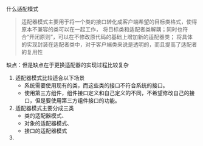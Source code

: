 什么适配模式
> 适配器模式主要用于将一个类的接口转化成客户端希望的目标类格式，使得原本不兼容的类可以在一起工作，
> 将目标类和适配者类解耦；同时也符合“开闭原则”，可以在不修改原代码的基础上增加新的适配器类；
> 将具体的实现封装在适配者类中，对于客户端类来说是透明的，而且提高了适配者的复用性

缺点：但是缺点在于更换适配器的实现过程比较复杂



1. 适配器模式比较适合以下场景
    * 系统需要使用现有的类，而这些类的接口不符合系统的接口。
    * 使用第三方组件，组件接口定义和自己定义的不同，不希望修改自己的接口，但是要使用第三方组件接口的功能。
2. 适配器模式主要分成三类
    * 类的适配器模式、
    * 对象的适配器模式、
    * 接口的适配器模式
3. 